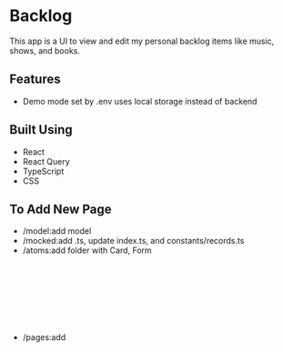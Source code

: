 # Backlog

This app is a UI to view and edit my personal backlog items like music, shows, and books.

## Features
- Demo mode set by .env uses local storage instead of backend

## Built Using
- React
- React Query
- TypeScript
- CSS

## To Add New Page
- /model:add <object> model
- /mocked:add <object>.ts, update index.ts, and constants/records.ts
- /atoms:add <object> folder with Card, Form
- /pages:add <object>Page.tsx
- AppRouter:add path

## notes
- good chunk of this app was started in playground repo then moved here once ready
- backend for this app is storage repo